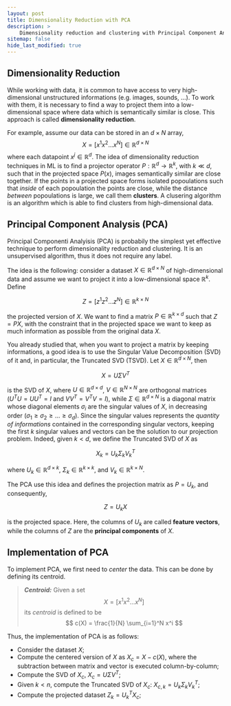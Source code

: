 ```yaml
---
layout: post
title: Dimensionality Reduction with PCA
description: >
    Dimensionality reduction and clustering with Principal Component Analysis (PCA).
sitemap: false
hide_last_modified: true
---
```

## Dimensionality Reduction
While working with data, it is common to have access to very high-dimensional unstructured informations (e.g. images, sounds, ...). To work with them, it is necessary to find a way to project them into a low-dimensional space where data which is semantically similar is close. This approach is called **dimensionality reduction**.

For example, assume our data can be stored in an $d \times N$ array,
$$
    X = [ x^1 x^2 \dots x^N ] \in \mathbb{R}^{d \times N}
$$
where each datapoint $x^j \in \mathbb{R}^d$. The idea of dimensionality reduction techniques in ML is to find a projector operator $P: \mathbb{R}^d \to \mathbb{R}^k$, with $k \ll d$, such that in the projected space $P(x)$, images semantically similar are close together. If the points in a projected space forms isolated popoulations such that _inside_ of each popoulation the points are close, while the distance _between_ popoulations is large, we call them **clusters**. A clusering algorithm is an algorithm which is able to find clusters from high-dimensional data.

## Principal Component Analysis (PCA)
Principal Componenti Analyisis (PCA) is probabily the simplest yet effective technique to perform dimensionality reduction and clustering. It is an unsupervised algorithm, thus it does not require any label.

The idea is the following: consider a dataset $X \in \mathbb{R}^{d \times N}$ of high-dimensional data and assume we want to project it into a low-dimensional space $\mathbb{R}^k$. Define 

$$
    Z = [z^1 z^2 \dots z^N] \in \mathbb{R}^{k \times N}
$$

the projected version of $X$. We want to find a matrix $P \in \mathbb{R}^{k \times d}$ such that $Z = PX$, with the constraint that in the projected space we want to keep as much information as possible from the original data $X$. 

You already studied that, when you want to project a matrix by keeping informations, a good idea is to use the Singular Value Decomposition (SVD) of it and, in particular, the Truncated SVD (TSVD). Let $X \in \mathbb{R}^{d \times N}$, then

$$
    X = U \Sigma V^T
$$

is the SVD of $X$, where $U \in \mathbb{R}^{d \times d}$, $V \in \mathbb{R}^{N \times N}$ are orthogonal matrices ($U^T U = U U^T = I$ and $V V^T = V^T V = I$), while $\Sigma \in \mathbb{R}^{d \times N}$ is a diagonal matrix whose diagonal elements $\sigma_i$ are the singular values of $X$, in decreasing order ($\sigma_1 \geq \sigma_2 \geq \dots \geq \sigma_d$). Since the singular values represents the _quantity of informations_ contained in the corresponding singular vectors, keeping the first $k$ singular values and vectors can be the solution to our projection problem. Indeed, given $k < d$, we define the Truncated SVD of $X$ as

$$
    X_k = U_k \Sigma_k V^T_k
$$

where $U_k \in \mathbb{R}^{d \times k}$, $\Sigma_k \in \mathbb{R}^{k \times k}$, and $V_k \in \mathbb{R}^{k \times N}$. 

The PCA use this idea and defines the projection matrix as $P = U_k$, and consequently,

$$
    Z = U_k X
$$

is the projected space. Here, the columns of $U_k$ are called **feature vectors**, while the columns of $Z$ are the **principal components** of $X$.

## Implementation of PCA
To implement PCA, we first need to _center_ the data. This can be done by defining its centroid.

> **_Centroid:_** Given a set
>  $$ X = [x^1 x^2 \dots x^N] $$
> its _centroid_ is defined to be
> $$ c(X) = \frac{1}{N} \sum_{i=1}^N x^i $$

Thus, the implementation of PCA is as follows:

* Consider the dataset $X$;
* Compute the centered version of $X$ as $X_c = X - c(X)$, where the subtraction between matrix and vector is executed column-by-column;
* Compute the SVD of $X_c$, $X_c = U\Sigma V^T$;
* Given $k < n$, compute the Truncated SVD of $X_c$: $X_{c, k} = U_k \Sigma_k V_k^T$;
* Compute the projected dataset $Z_k = U_k^T X_c$;